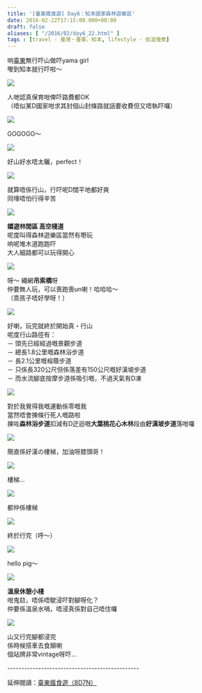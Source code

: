 ```yaml
---
title: '[臺東瘋食遊] Day6：知本國家森林遊樂區'
date: 2016-02-22T17:15:00.000+08:00
draft: false
aliases: [ "/2016/02/day6_22.html" ]
tags : [travel - 臺灣・臺東、知本, lifestyle - 低溫慢煮]
---
```


响[臺東](https://hidie.net/taitung5h/)無行吓山做吓yama girl  
嚟到知本就行吓啦～  

![](/images/taitung6e1.jpg)

人哋認真保育咁俾吓路費都OK  
（唔似某D國家咁求其封個山封條路就話要收費但又唔執吓囉）  

![](/images/taitung6e2.jpg)

GOGOGO～  

![](/images/taitung6e.jpg)

好山好水唔太曬，perfect！  

![](/images/taitung6e3.jpg)

就算唔係行山，行吓呢D闊平地都好爽  
同埋唔怕行得辛苦  

![](/images/taitung6e4.jpg)

**嬉遊林間區 高空棧道**  
呢度叫得森林遊樂區當然有嘢玩  
响呢堆木道跑跑吓  
大人細路都可以玩得開心  

![](/images/taitung6e5.jpg)

呀～ 繩網**吊索橋**呀  
仲要無人玩，可以喪跑喪un喇！哈哈哈～  
（乖孩子唔好學呀！）  

![](/images/taitung6e6.jpg)

好喇，玩完就終於開始真・行山  
呢度行山路徑有：  
－ 頭先已經經過嘅景觀步道  
－ 總長1.8公里嘅森林浴步道  
－ 長2.1公里嘅榕蔭步道  
－ 只係長320公尺但係落差有150公尺嘅好漢坡步道  
－ 而水流腳底按摩步道係吸引嘅，不過天氣有D凍  

![](/images/taitung6e7.jpg)

對於我覺得我嘅運動係零嘅我  
當然唔會揀條行死人嘅路啦  
揀咗**森林浴步道**扣減有D迂迴嘅**大葉桃花心木林**段由**好漢坡步道**落咁囉  

![](/images/taitung6e8.jpg)

簡直係好漢の樓梯，加油呀膝頭哥！  

![](/images/taitung6e9.jpg)

樓梯...  

![](/images/taitung6e10.jpg)

都仲係樓梯  

![](/images/taitung6e11.jpg)

終於行完（呼～）  

![](/images/taitung6e12.jpg)

hello pig～  

![](/images/taitung6e13.jpg)

**溫泉休憩小棧**  
咁鬼攰，唔係唔駛浸吓對腳呀化？  
仲要係溫泉水喎，唔浸真係對自己唔住囉  

![](/images/taitung6e14.jpg)

山又行完腳都浸完  
係時候搭車去食顛喇  
個站牌非常vintage呀吓...  
  
\-----------------------------------------------  
  
延伸閱讀：[臺東瘋食遊（8D7N）](https://hidie.net/taitung8d7n/)
